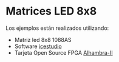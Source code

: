 # Matrices LED 8x8

Los ejemplos están realizados utilizando:

* Matriz led 8x8 1088AS
* Software [icestudio](https://github.com/FPGAwars/icestudio)
* Tarjeta Open Source FPGA [Alhambra-II](https://github.com/FPGAwars/Alhambra-II-FPGA)



